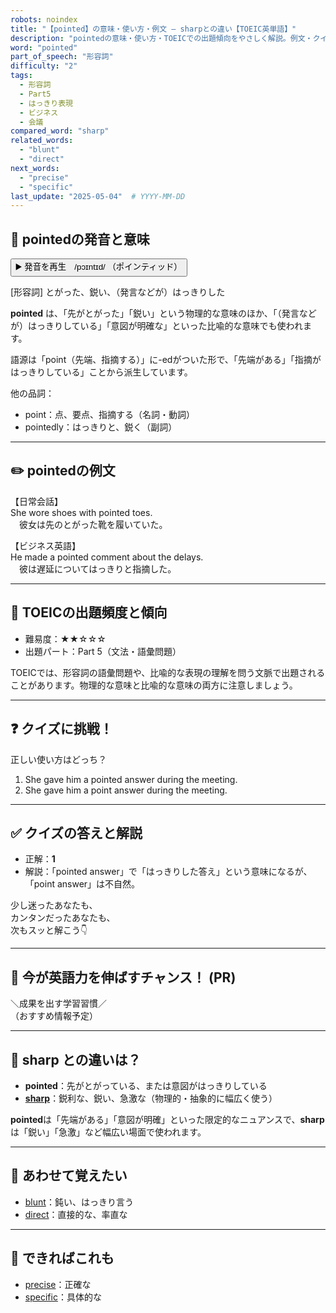 ```yaml
---
robots: noindex
title: "【pointed】の意味・使い方・例文 ― sharpとの違い【TOEIC英単語】"
description: "pointedの意味・使い方・TOEICでの出題傾向をやさしく解説。例文・クイズ付きでsharpとの違いもわかりやすく学べます。"
word: "pointed"
part_of_speech: "形容詞"
difficulty: "2"
tags:
  - 形容詞
  - Part5
  - はっきり表現
  - ビジネス
  - 会議
compared_word: "sharp"
related_words:
  - "blunt"
  - "direct"
next_words:
  - "precise"
  - "specific"
last_update: "2025-05-04"  # YYYY-MM-DD
---
```


## 🔰 pointedの発音と意味

<button class="play-audio" onclick="playTTS('pointed')">
  <span class="play-audio-main">
    ▶️ 発音を再生　/pɔɪntɪd/
  </span>
  <span class="play-audio-sub">
    （ポインティッド）
  </span>
</button>

[形容詞] とがった、鋭い、（発言などが）はっきりした

**pointed** は、「先がとがった」「鋭い」という物理的な意味のほか、「（発言などが）はっきりしている」「意図が明確な」といった比喩的な意味でも使われます。

語源は「point（先端、指摘する）」に-edがついた形で、「先端がある」「指摘がはっきりしている」ことから派生しています。

他の品詞：  
- point：点、要点、指摘する（名詞・動詞）
- pointedly：はっきりと、鋭く（副詞）

---

## ✏️ pointedの例文

【日常会話】  
She wore shoes with pointed toes.  
　彼女は先のとがった靴を履いていた。

【ビジネス英語】  
He made a pointed comment about the delays.  
　彼は遅延についてはっきりと指摘した。

---

## 🎯 TOEICの出題頻度と傾向

- 難易度：★★☆☆☆
- 出題パート：Part 5（文法・語彙問題）

TOEICでは、形容詞の語彙問題や、比喩的な表現の理解を問う文脈で出題されることがあります。物理的な意味と比喩的な意味の両方に注意しましょう。

---

## ❓ クイズに挑戦！

正しい使い方はどっち？

1. She gave him a pointed answer during the meeting.  
2. She gave him a point answer during the meeting.

---

## ✅ クイズの答えと解説

- 正解：**1**
- 解説：「pointed answer」で「はっきりした答え」という意味になるが、「point answer」は不自然。

少し迷ったあなたも、  
カンタンだったあなたも、  
次もスッと解こう👇️

---

## 🚀 今が英語力を伸ばすチャンス！ (PR)

<div class="info-center">
＼成果を出す学習習慣／<br>  
（おすすめ情報予定）
</div>

---

## 🤔  sharp との違いは？

- **pointed**：先がとがっている、または意図がはっきりしている
- **[sharp](/word/sharp/)**：鋭利な、鋭い、急激な（物理的・抽象的に幅広く使う）

**pointed**は「先端がある」「意図が明確」といった限定的なニュアンスで、**sharp**は「鋭い」「急激」など幅広い場面で使われます。

---

## 🧩 あわせて覚えたい

- [blunt](/word/blunt/)：鈍い、はっきり言う
- [direct](/word/direct/)：直接的な、率直な

---

## 📖 できればこれも

- [precise](/word/precise/)：正確な
- [specific](/word/specific/)：具体的な

<!-- cvid: aid27_bid26 -->

